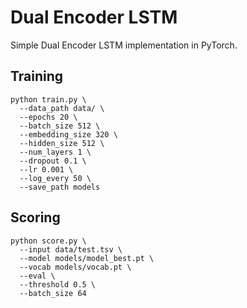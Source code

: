 
# Dual Encoder LSTM

Simple Dual Encoder LSTM implementation in PyTorch.

## Training

```
python train.py \
  --data_path data/ \
  --epochs 20 \
  --batch_size 512 \
  --embedding_size 320 \
  --hidden_size 512 \
  --num_layers 1 \
  --dropout 0.1 \
  --lr 0.001 \
  --log_every 50 \
  --save_path models
```

## Scoring

```
python score.py \
  --input data/test.tsv \
  --model models/model_best.pt \
  --vocab models/vocab.pt \
  --eval \
  --threshold 0.5 \
  --batch_size 64
```
